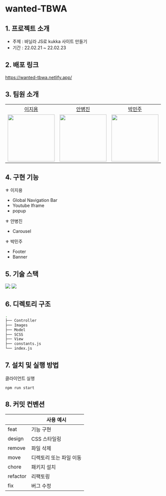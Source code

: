 # wanted-TBWA

## 1. 프로젝트 소개

- 주제 : 바닐라 JS로 kukka 사이트 만들기
- 기간 : 22.02.21 ~ 22.02.23

## 2. 배포 링크
https://wanted-tbwa.netlify.app/
## 3. 팀원 소개

<table>

  <tr align="center">
    <td><a href='https://github.com/Jiyong95'>이지용</a></td>
    <td><a href="https://github.com/BByungs">안병진</a></td>
    <td><a href="https://github.com/minjuice1">박민주</a></td>
  </tr>

  <tr align="center">
    <td><img src="https://avatars.githubusercontent.com/u/49055628?v=4" width="150px"/></td>
    <td><img src="https://avatars.githubusercontent.com/u/81910935?v=4"  width="150px"/></td>
    <td><img src="https://avatars.githubusercontent.com/u/82799961?v=4" width="150px"/></td>
  </tr>
</table>

## 4. 구현 기능

⚜ 이지용

- Global Navigation Bar
- Youtube Iframe
- popup

⚜ 안병진

- Carousel

⚜ 박민주

- Footer
- Banner

## 5. 기술 스택

<img src="https://img.shields.io/badge/Javascript-F7DF1E?style=flat-square&logo=JavaScript&logoColor=white"/></a>
<img src="https://img.shields.io/badge/SASS-DB7093?style=flat-square&logo=Sass&logoColor=white"/></a>

## 6. 디렉토리 구조

```bash
.
├── Controller
├── Images
├── Model
├── SCSS
├── View
├── constants.js
└── index.js
```

## 7. 설치 및 실행 방법

클라이언트 실행

```
npm run start
```

## 8. 커밋 컨벤션

|          | 사용 예시               |
| -------- | ----------------------- |
| feat     | 기능 구현               |
| design   | CSS 스타일링            |
| remove   | 파일 삭제               |
| move     | 디렉토리 또는 파일 이동 |
| chore    | 패키지 설치             |
| refactor | 리팩토링                |
| fix      | 버그 수정               |
